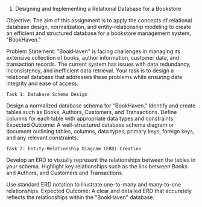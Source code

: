 1. Designing and Implementing a Relational Database for a Bookstore

Objective: The aim of this assignment is to apply the concepts of relational database design, normalization, and entity-relationship modeling to create an efficient and structured database for a bookstore management system, "BookHaven."

Problem Statement: "BookHaven" is facing challenges in managing its extensive collection of books, author information, customer data, and transaction records. The current system has issues with data redundancy, inconsistency, and inefficient data retrieval. Your task is to design a relational database that addresses these problems while ensuring data integrity and ease of access.

    Task 1: Database Schema Design

Design a normalized database schema for "BookHaven."
Identify and create tables such as Books, Authors, Customers, and Transactions.
Define columns for each table with appropriate data types and constraints.
Expected Outcome: A well-structured database schema diagram or document outlining tables, columns, data types, primary keys, foreign keys, and any relevant constraints.

    Task 2: Entity-Relationship Diagram (ERD) Creation

Develop an ERD to visually represent the relationships between the tables in your schema.
Highlight key relationships such as the link between Books and Authors, and Customers and Transactions.

Use standard ERD notation to illustrate one-to-many and many-to-one relationships.
Expected Outcome: A clear and detailed ERD that accurately reflects the relationships within the "BookHaven" database.